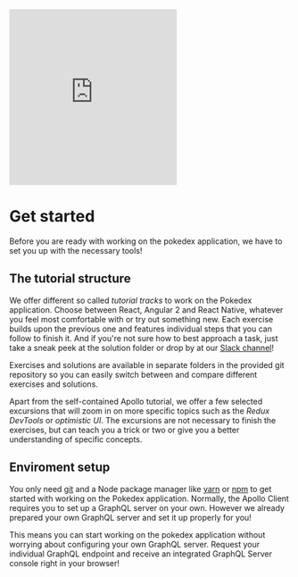 <iframe height="315" src="https://www.youtube.com/embed/rzGkGQi3ZiM" frameborder="0" allowfullscreen></iframe>

# Get started

Before you are ready with working on the pokedex application, we have to set you up with the necessary tools!

## The tutorial structure

We offer different so called *tutorial tracks* to work on the Pokedex application. Choose between React, Angular 2 and 
React Native, whatever you feel most comfortable with or try out something new. Each exercise builds upon the previous 
one and features individual steps that you can follow to finish it. And if you're not sure how to best approach a task, 
just take a sneak peek at the solution folder or drop by at our [Slack channel](http://slack.graph.cool)!

Exercises and solutions are available in separate folders in the provided git repository so you can easily switch 
between and compare different exercises and solutions.

Apart from the self-contained Apollo tutorial, we offer a few selected excursions that will zoom in on more specific 
topics such as the *Redux DevTools* or *optimistic UI*. The excursions are not necessary to finish the exercises, but 
can teach you a trick or two or give you a better understanding of specific concepts.

## Enviroment setup

You only need [git](https://git-scm.com/downloads) and a Node package manager like [yarn](https://yarnpkg.com/en/docs/install) 
or [npm](https://www.npmjs.com/) to get started with working on the Pokedex application. Normally, the Apollo Client 
requires you to set up a GraphQL server on your own. However we already prepared your own GraphQL server and set it up 
properly for you! 

This means you can start working on the pokedex application without worrying about configuring your 
own GraphQL server. Request your individual GraphQL endpoint and receive an integrated GraphQL Server console 
right in your browser!

<!-- __INJECT_GRAPHQL_ENDPOINT__ -->

